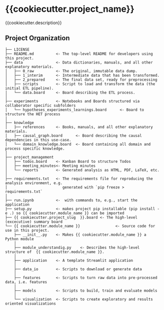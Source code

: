 {{cookiecutter.project_name}}
==============================

{{cookiecutter.description}}

Project Organization
------------

    ├── LICENSE
    ├── README.md          <- The top-level README for developers using this project.
    ├── data               <- Data dictionaries, manuals, and all other explanatory materials.
    │   ├── 0_raw          <- The original, immutable data dump.
    │   ├── 1_interim      <- Intermediate data that has been transformed.
    │   ├── 2_prepared     <- The final data set, ready for preprocessing
    │   ├── scripts        <- Script to load and transform the data (the initial ETL pipeline).
    │   └── data.board     <- Board describing the ETL process.
    │       
    ├── experiments        <- Notebooks and Boards structured via collaborator specific subfolders
    │   └── hypotheses_experiments_learnings.board      <- Board to structure the HET process
    │
    ├── knowledge 
    │   ├── references     <- Books, manuals, and all other explanatory materials.       
    │   ├── causal_graph.board      <- Board describing the causal dependencies in this use-case. 
    │   └── domain_knowledge.board  <- Board containing all domain and process specific knowledge. 
    │
    ├── project_management
    │   ├── todos.board    <- Kanban Board to structure Todos
    │   ├── meeting_minutes<- Meeting minutes
    │   └── reports        <- Generated analysis as HTML, PDF, LaTeX, etc.
    │
    ├── requirements.txt   <- The requirements file for reproducing the analysis environment, e.g.
    │                         generated with `pip freeze > requirements.txt`
    │
    ├── run.ipynb          <-  with commands to, e.g., start the application
    ├── setup.py           <- makes project pip installable (pip install -e .) so {{ cookiecutter.module_name }} can be imported
    ├── {{ cookiecutter.project_slug  }}.board <- The high-level (excecutive) summary board
    └── {{ cookiecutter.module_name }}                <- Source code for use in this project.
        ├── __init__.py    <- Makes {{ cookiecutter.module_name }} a Python module
        │
        ├── module_understandig.py    <- Describes the high-level structure of  {{ cookiecutter.module_name }}.
        │
        ├── application    <- A template Streamlit application
        │
        ├── data_io        <- Scripts to download or generate data
        │
        ├── features       <- Scripts to turn raw data into pre-processed data, i.e. features
        │
        ├── models         <- Scripts to build, train and evaluate models 
        │
        └── visualization  <- Scripts to create exploratory and results oriented visualizations

